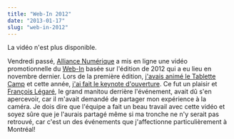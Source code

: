 ```yaml
---
title: "Web-In 2012"
date: "2013-01-17"
slug: "web-in-2012"
---
```


La vidéo n'est plus disponible.

Vendredi passé, [Alliance Numérique](https://www.alliancenumerique.com/index.aspx) a mis en ligne une vidéo promotionnelle du [Web-In](https://mtldgtl.com/fr/web-in/) basée sur l'édition de 2012 qui a eu lieu en novembre dernier. Lors de la première édition, [j'avais animé le Tablette Camp](https://fred.dev/un-tablettecamp-a-montreal/ "Un TabletteCamp à Montréal") et cette année, [j'ai fait le keynote d'ouverture](https://fred.dev/mobile-first-au-web-in/ "Mobile First au Web-In"). Ce fut un plaisir et [François Légaré](https://twitter.com/FrLegare), le grand manitou derrière l'événement, avait dû s'en apercevoir, car il m'avait demandé de partager mon expérience à la caméra. Je dois dire que l'équipe a fait un beau travail avec cette vidéo et soyez sûre que je l'aurais partagé même si ma tronche ne n'y serait pas retrouvé, car c'est un des événements que j'affectionne particulièrement à Montréal!
